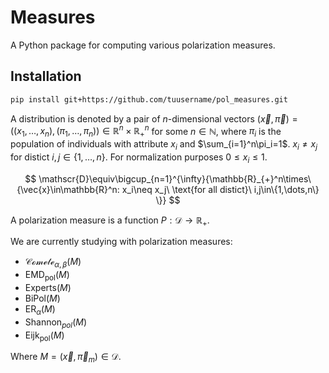 # Measures

A Python package for computing various polarization measures.

## Installation

```bash
pip install git+https://github.com/tuusername/pol_measures.git
```

A distribution is denoted by a pair of $n$-dimensional vectors $(\vec{x},\vec{\pi})=((x_1,\dots,x_n),(\pi_1,\dots,\pi_n))\in\mathbb{R}^n\times\mathbb{R}_{+}^n$ for some $n\in\mathbb{N}$, where $\pi_i$ is the population of individuals with attribute $x_i$ and $\sum_{i=1}^n\pi_i=1$. $x_i\neq x_j$ for distict $i,j\in\{1,\dots,n\}$. For normalization purposes $0\leqslant x_i\leqslant 1$.

$$
\mathscr{D}\equiv\bigcup_{n=1}^{\infty}{\mathbb{R}_{+}^n\times\{\vec{x}\in\mathbb{R}^n: x_i\neq x_j\ \text{for all distict}\ i,j\in\{1,\dots,n\} \}}
$$

A polarization measure is a function $P:\mathscr{D}\to\mathbb{R}_+$.

We are currently studying with polarization measures:

*   $\mathscr{Comete}_{\alpha,\beta}(M)$
*   $\mathrm{EMD}_\text{pol}(M)$
*   $\text{Experts}(M)$
*   $\text{BiPol}(M)$
*   $\mathrm{ER}_{\alpha}(M)$
*   $\text{Shannon}_{pol}(M)$
*   $\text{Eijk}_\text{pol}(M)$

Where $M=(\vec{x},\vec{\pi}_m)\in\mathscr{D}$.
